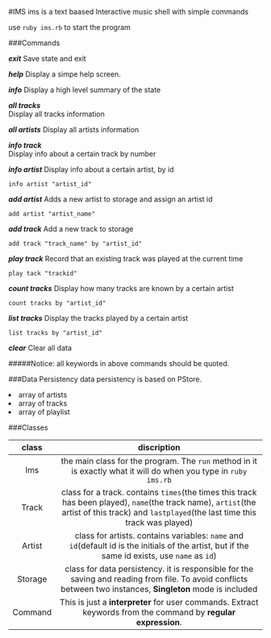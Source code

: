 #IMS
ims is a text baased Interactive music shell with simple commands

use ``ruby ims.rb`` to start the program

###Commands

***exit***
Save state and exit

***help***
Display a simpe help screen. 

***info***
Display a high level summary of the state

***all tracks***  
Display all tracks information

***all artists***
Display all artists information

***info track***   
Display info about a certain track by number

***info artist***
Display info about a certain artist, by id

``info artist "artist_id"``

***add artist***
Adds a new artist to storage and assign an artist id

``add artist "artist_name"``

***add track***
Add a new track to storage

``add track "track_name" by "artist_id"``

***play track***
Record that an existing track was played at the current time

``play tack "trackid"``

***count tracks***
Display how many tracks are known by a certain artist

``count tracks by "artist_id"``

***list tracks***
Display the tracks played by a certain artist

``list tracks by "artist_id"``

***clear***
Clear all data

#####Notice: all keywords in above commands should be quoted.


###Data Persistency
data persistency is based on PStore. 

<li> array of artists
<li> array of tracks
<li> array of playlist

###Classes

class | discription | 
:----:|:------:|
Ims | the main class for the program. The ``run`` method in it is exactly what it will do when you type in ``ruby ims.rb``  | 
Track | class for a track. contains ``times``(the times this track has been played), ``name``(the track name), ``artist``(the artist of this track) and ``lastplayed``(the last time this track was played)| 
Artist | class for artists. contains variables: ``name`` and ``id``(default id is the initials of the artist, but if the same id exists, use ``name`` as ``id``)  |
Storage | class for data persistency. it is responsible for the saving and reading from file. To avoid conflicts between two instances, **Singleton** mode is included|
Command | This is just a **interpreter** for user commands. Extract keywords from the command by **regular expression**.| 

